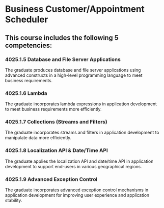 # Business Customer/Appointment Scheduler

## This course includes the following 5 competencies:  
 
### 4025.1.5 Database and File Server Applications 
The graduate produces database and file server applications using advanced constructs in a high-level programming language to meet business requirements.
 
### 4025.1.6 Lambda 
The graduate incorporates lambda expressions in application development to meet  business requirements more efficiently. 
 
### 4025.1.7 Collections (Streams and Filters) 
The graduate incorporates streams and filters in application development to manipulate data more efficiently. 
 
### 4025.1.8 Localization API & Date/Time API 
The graduate applies the localization API and date/time API in application development to support end-users in various geographical regions. 
 
### 4025.1.9 Advanced Exception Control 
The graduate incorporates advanced exception control mechanisms in application development for improving user experience and application stability. 
